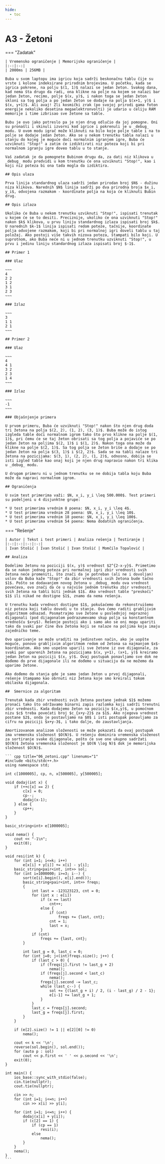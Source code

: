 ```yaml
---
hide:
  - toc
---
```


# A3 - Žetoni

=== "Zadatak"
	
	| Vremensko ograničenje | Memorijsko ograničenje |
	|:-:|:-:|
	| 2000ms | 256MB |
	
	Buba u svom laptopu ima igricu koja sadrži beskonačnu tablu čije su vrste i kolone indeksirane prirodnim brojevima. U početku, kada se igrica pokrene, na polju $(1, 1)$ nalazi se jedan žeton. Svakog dana, kad nema šta drugo da radi, ona klikne na polje na kojem se nalazi bar jedan žeton, recimo, polje $(x, y)$, i nakon toga se jedan žeton skloni sa tog polja a po jedan žeton se dodaje na polja $(x+1, y)$ i $(x, y+1)$. Ali avaj! Zli kosmički zrak (po svojoj prirodi gama foton energije nekoliko desetina megaelektronvolti) je udario u ćeliju RAM memorije i time izbrisao sve žetone sa table.
	
	Bubu je ovo jako potreslo pa je njen drug odlučio da joj pomogne. Oni su pronašli i skinuli izvorni kod igrice i pokrenuli je u _debug_ modu. U ovom modu igrač može kliknuti na bilo koje polje table i na to polje se dodaje jedan žeton. Ako se u nekom trenutku tabla nalazi u stanju do kojeg je moguće doći normalnim igranjem igre, Buba će uzviknuti "Stop!" a zatim će izdiktirati niz poteza koji bi pri normalnom igranju igre doveo tablu u to stanje.
	
	Vaš zadatak je da pomognete Bubinom drugu da, za dati niz klikova u _debug_ modu predvidi u kom trenutku će ona uzviknuti "Stop!", kao i koji niz poteza bi ona tada mogla da izdiktira.
	
	## Opis ulaza
	
	Prva linija standardnog ulaza sadrži jedan prirodan broj $N$ - dužinu niza klikova. Narednih $N$ linija sadrži po dva prirodna broja $x_i, y_i$, odvojena razmakom - koordinate polja na koja će kliknuti Bubin drug.
	
	## Opis izlaza
	
	Ukoliko će Buba u nekom trenutku uzviknuti "Stop!", ispisati trenutak u kojem će se to desiti. Preciznije, ukoliko će ona uzviknuti "Stop!" nakon $k$ klikova, u prvu liniju standardnog izlaza ispisati broj $k$. U narednih $k-1$ linija ispisati redom poteze, tačnije, koordinate polja odvojene razmakom, koji bi pri normalnoj igri doveli tablu u taj položaj. Ako postoji više takvih nizova poteza, štampati bilo koji. U suprotnom, ako Buba neće ni u jednom trenutku uzviknuti "Stop!", u prvu i jedinu liniju standardnog izlaza ispisati broj $-1$.
	
	## Primer 1
	
	### Ulaz
	
	~~~
	4
	2 2
	1 2
	3 1
	2 3
	~~~
	
	### Izlaz
	
	~~~
	3
	1 1
	2 1
	~~~
	
	## Primer 2
	
	### Ulaz
	
	~~~
	4
	4 1
	3 2
	2 3
	1 4
	~~~
	
	### Izlaz
	
	~~~
	-1
	~~~
	
	### Objašnjenje primera
	
	U prvom primeru, Buba će uzviknuti "Stop!" nakon što njen drug doda tri žetona na polja $(2, 2), (1, 2), (3, 1)$. Buba može do istog izgleda table doći normalnom igrom tako što prvo klikne na polje $(1, 1)$, pri čemu će se taj žeton obrisati sa tog polja a pojaviće se po jedan žeton na poljima $(2, 1)$ i $(1, 2)$. Nakon toga ona može da klikne na polje $(2, 1)$. Sa tog polja se žeton briše a dodaje se po jedan žeton na polja $(3, 1)$ i $(2, 2)$. Sada se na tabli nalaze tri žetona na pozicijama: $(3, 1), (2, 2), (1, 2)$, odnosno, dobija se isti izgled table kao onaj koji je njen drug napravio nakon tri klika u _debug_ modu.
	
	U drugom primeru ni u jednom trenutku se ne dobija tabla koju Buba može da napravi normalnom igrom.
	
	## Ograničenja
	
	U svim test primerima važi: $N, x_i, y_i \leq 500.000$. Test primeri su podeljeni u 4 disjunktne grupe:
	
	* U test primerima vrednim 8 poena: $N, x_i, y_i \leq 4$.
	* U test primerima vrednim 28 poena: $N, x_i, y_i \leq 10$.
	* U test primerima vrednim 18 poena: $N, x_i, y_i \leq 100$.
	* U test primerima vrednim 54 poena: Nema dodatnih ograničenja.
	
	
=== "Rešenje"
	
	| Autor | Tekst i test primeri | Analiza rеšenja | Testiranje |
	|:-:|:-:|:-:|:-:|
	| Ivan Stošić | Ivan Stošić | Ivan Stošić | Momčilo Topalović |
	
	## Analiza
	
	Dodelimo žetonu na poziciji $(x, y)$ vrednost $2^{2-x-y}$. Primetimo da se nakon jednog poteza pri normalnoj igri zbir vrednosti svih žetona neće promeniti, što znači da je potreban (ali ne i dovoljan) uslov da Buba kaže "Stop!" da zbir vrednosti svih žetona bude tačno $1$. Pošto se dodavanjem novog žetona u _debug_ modu ova vrednost povećava, ovo znači da će u najviše jednom trenutku zbir vrednosti svih žetona na tabli biti jednak $1$. Ako vrednost table "preskoči" $1$ ili nikad ne dostigne $1$, znamo da nema rešenja.
	
	U trenutku kada vrednost dostigne $1$, pokušaćemo da rekonstruišemo niz poteza koji tablu dovodi u to stanje. Ovo ćemo raditi grabljivim algoritmom odnazad. Posmatrajmo sve žetone u poslednjoj nepraznoj dijagonali (pod dijagonalom podrazumevamo skup polja sa konstantnom vrednošću $x+y$). Rešenje postoji ako i samo ako se oni mogu upariti tako da svaki par čine dva žetona koji se nalaze na poljima koja imaju zajedničko teme.
	
	Ovo uparivanje se može uraditi na jedinstven način, ako je uopšte moguće, ponovo grabljivim algoritmom redom od žetona sa najmanjom $x$-koordinatom. Ako smo uspešno uparili sve žetone iz ove dijagonale, za svaki par uparenih žetona na pozicijama $(x, y+1), (x+1, y)$ kreiramo jedan žeton na poziciji $(x, y)$. Ovaj postupak ponavljamo sve dok ne dođemo do prve dijagonale ili ne dođemo u situaciju da ne možemo da uparimo žetone.
	
	Ako dođemo do stanja gde je samo jedan žeton u prvoj dijagonali, rešenje štampamo kao obrnuti niz žetona koje smo kreirali tokom obilaska dijagonala.
	 
	##  Smernice za algoritam
	
	Trenutak kada zbir vrednosti svih žetona postane jednak $1$ možemo pronaći tako što održavamo binarni zapis razlomka koji sadrži trenutni zbir vrednosti. Kada dodajemo žeton na poziciju $(x,y)$, u pomoćnom nizu $c$ treba povećati broj $c_{x+y-2}$ za $1$. Ako njegova vrednost postane $2$, onda je postavljamo na $0$ i isti postupak ponavljamo za cifru na poziciji $x+y-3$, i tako dalje, do zaustavljanja.
	
	Amortizovanom analizom složenosti se može pokazati da ovaj postupak ima vremensku složenost $O(N)$. U rešenju dominira vremenska složenost za sortiranje svake dijagonale, pošto će sve one ukupno sadržati $O(N)$ žetona vremenska složenost je $O(N \log N)$ dok je memorijska složenost $O(N)$.
	
	``` cpp title="06_zetoni.cpp" linenums="1"
	#include <bits/stdc++.h>
	using namespace std;
	
	int c[1000005], cp, n, x[500005], y[500005];
	
	void dodaj(int x) {
		if (++c[x] == 2) {
			c[x] = 0;
			cp--;
			dodaj(x-1);
		} else {
			cp++;
		}
	}
	
	basic_string<int> e[1000005];
	
	void nema() {
		cout << "-1\n";
		exit(0);
	}
	
	void resi(int k) {
		for (int i=1; i<=k; i++)
			e[x[i] + y[i]] += x[i] - y[i];
		basic_string<pair<int, int>> sol;
		for (int i=1000000; i>=3; i--) {
			sort(e[i].begin(), e[i].end());
			basic_string<pair<int, int>> freqs;
			{
				int last = -123123123, cnt = 0;
				for (int x : e[i])
					if (x == last)
						cnt++;
					else {
						if (cnt)
							freqs += {last, cnt};
						cnt = 1;
						last = x;
					}
				if (cnt)
					freqs += {last, cnt};
			}
			
			int last_g = 0, last_c = 0;
			for (int j=0; j<(int)freqs.size(); j++) {
				if (last_c > 0) {
					if (freqs[j].first != last_g + 2)
						nema();
					if (freqs[j].second < last_c)
						nema();
					freqs[j].second -= last_c;
					while (last_c--) {
						sol += {(last_g + i) / 2, (i - last_g) / 2 - 1};
						e[i-1] += last_g + 1;
					}
				}
				last_c = freqs[j].second;
				last_g = freqs[j].first;
			}
		}
	
		if (e[2].size() != 1 || e[2][0] != 0)
			nema();
	
		cout << k << '\n';
		reverse(sol.begin(), sol.end());
		for (auto p : sol)
			cout << p.first << ' ' << p.second << '\n';
		exit(0);
	}
	
	int main() {
		ios_base::sync_with_stdio(false);
		cin.tie(nullptr);
		cout.tie(nullptr);
	
		cin >> n;
		for (int i=1; i<=n; i++)
			cin >> x[i] >> y[i];
	
		for (int i=1; i<=n; i++) {
			dodaj(x[i] + y[i]);
			if (c[2] == 1) {
				if (cp == 1)
					resi(i);
				else
					nema();
			}
		}
		nema();
	}
	```
